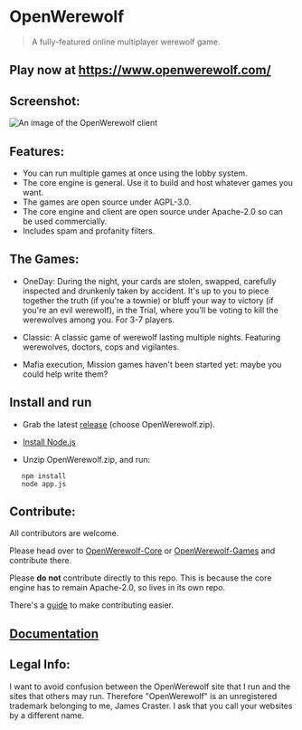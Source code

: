 # OpenWerewolf

> A fully-featured online multiplayer werewolf game.

## Play now at https://www.openwerewolf.com/

## Screenshot:
![An image of the OpenWerewolf client](https://github.com/JamesCraster/OpenWerewolf/blob/master/Screenshot.png)

## Features:
* You can run multiple games at once using the lobby system.
* The core engine is general. Use it to build and host whatever games you want.
* The games are open source under AGPL-3.0.
* The core engine and client are open source under Apache-2.0 so can be used commercially.
* Includes spam and profanity filters.

## The Games:
* OneDay: During the night, your cards are stolen, swapped, carefully inspected and drunkenly taken by accident.
It's up to you to piece together the truth (if you're a townie) or bluff your way to victory (if you're an evil werewolf),
in the Trial, where you'll be voting to kill the werewolves among you. For 3-7 players.

* Classic: A classic game of werewolf lasting multiple nights. Featuring werewolves, doctors, cops and vigilantes.

* Mafia execution, Mission games haven't been started yet: maybe you could help write them?

## Install and run
* Grab the latest [release](https://github.com/JamesCraster/OpenWerewolf/releases) (choose OpenWerewolf.zip).

* [Install Node.js](https://nodejs.org/en/)  

* Unzip OpenWerewolf.zip, and run: 

```
   npm install
   node app.js
```

## Contribute:
All contributors are welcome.

Please head over to [OpenWerewolf-Core](https://github.com/JamesCraster/OpenWerewolf-Core) or [OpenWerewolf-Games](https://github.com/JamesCraster/OpenWerewolf-Games) and contribute there.

Please **do not** contribute directly to this repo. This is because the core engine has to remain Apache-2.0, so lives in its own repo. 

There's a [guide](https://github.com/JamesCraster/OpenWerewolf/wiki/Contributing) to make contributing easier.

## [Documentation](https://jamescraster.github.io/OpenWerewolf-Releases/index.html)

## Legal Info:

I want to avoid confusion between the OpenWerewolf site that I run and the sites that others may run.
Therefore "OpenWerewolf" is an unregistered trademark belonging to me, James Craster.
I ask that you call your websites by a different name.




